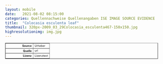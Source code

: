 ```yaml
---
layout: mobile
date:   2021-08-02 08:15:00
categories: Quellennachweise Quellenangaben ISE IMAGE SOURCE EVIDENCE
title:  "Colocasia esculenta leaf"
thumbnail: 320px-2009_03_29Colocasia_esculenta467-150x150.jpg
highresolutionimg: img.jpg
---
```


<div class="entry-content">

<table style="font-size: xx-small" border="1" cellpadding="2">
<tbody>
<tr>
<th style="text-align: right" width="81"><strong>Source</strong></th>
<td>Urheber</td>
</tr>
<tr>
<th style="text-align: right" width="81"><strong>Quelle</strong></th>
<td>url</td>
</tr>
<tr>
<th style="text-align: right" width="81"><strong>Lizenz</strong></th>
<td>Lizenztext</td>
</tr>
</tbody>
</table>
<p>&nbsp;</p>

</div><!-- .entry-content -->
